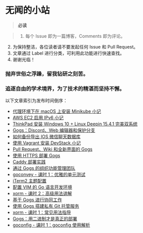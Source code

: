 # 无闻的小站

>**必读** 

>1. 每个 Issue 即为一篇博客，Comments 即为评论。
2. 为保持整洁，各位读者请不要发起任何 Issue 和 Pull Request。
3. 文章通过 Label 进行分类，可利用此功能进行快速查找。
4. 谢谢光临！

### 抛弃世俗之浮躁，留我钻研之刻苦。

### 追逐自由的学术境界，为了技术的精湛而坚持不懈。

以下文章索引为发布时间倒序：

- [代理环境下在 macOS 上安装 Minikube 小记](https://github.com/Unknwon/wuwen.org/issues/20)
- [AWS EC2 启用 IPv6 小记](https://github.com/Unknwon/wuwen.org/issues/19)
- [ThinkPad 安装 Windows 10 + Linux Deepin 15.4.1 完美双系统](https://github.com/Unknwon/wuwen.org/issues/18)
- [Gogs：Discord、Web 编辑器和保护分支](https://github.com/Unknwon/wuwen.org/issues/17)
- [如何备份导出 IOS 微信聊天数据库](https://github.com/Unknwon/wuwen.org/issues/15)
- [使用 Vagrant 安装 DevStack 小记](https://github.com/Unknwon/wuwen.org/issues/14)
- [Pull Request、Wiki 和全新界面的 Gogs](https://github.com/Unknwon/wuwen.org/issues/13)
- [使用 HTTPS 部署 Gogs](https://github.com/Unknwon/wuwen.org/issues/12)
- [Caddy 部署实践](https://github.com/Unknwon/wuwen.org/issues/11)
- [通过 Gogs 的组织功能管理团队](https://github.com/Unknwon/wuwen.org/issues/10)
- [goconvey - 课时 1：优雅的单元测试](https://github.com/Unknwon/wuwen.org/issues/9)
- [iTerm2 主题配置](https://github.com/Unknwon/wuwen.org/issues/8)
- [配置 VIM 的 Go 语言开发环境](https://github.com/Unknwon/wuwen.org/issues/7)
- [xorm - 课时 2：高级用法讲解](https://github.com/Unknwon/wuwen.org/issues/6)
- [基于 Gogs 进行协同工作](https://github.com/Unknwon/wuwen.org/issues/5)
- [使用 Gogs 搭建私有 Git 托管服务](https://github.com/Unknwon/wuwen.org/issues/4)
- [xorm - 课时 1：常见用法指导](https://github.com/Unknwon/wuwen.org/issues/3)
- [Gogs：用二进制才是真正的部署](https://github.com/Unknwon/wuwen.org/issues/2)
- [goconfig - 课时 1：goconfig 使用解析](https://github.com/Unknwon/wuwen.org/issues/1)
